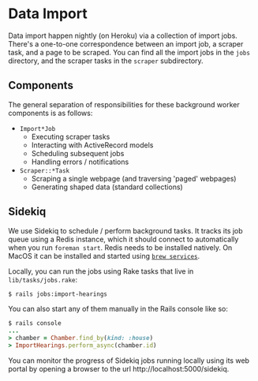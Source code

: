 # Data Import

Data import happen nightly (on Heroku) via a collection of import jobs. There's a one-to-one correspondence between an import job, a scraper task, and a page to be scraped. You can find all the import jobs in the `jobs` directory, and the scraper tasks in the `scraper` subdirectory.

## Components

The general separation of responsibilities for these background worker components is as follows:

- `Import*Job`
  - Executing scraper tasks
  - Interacting with ActiveRecord models
  - Scheduling subsequent jobs
  - Handling errors / notifications
- `Scraper::*Task`
  - Scraping a single webpage (and traversing 'paged' webpages)
  - Generating shaped data (standard collections)

## Sidekiq

We use Sidekiq to schedule / perform background tasks. It tracks its job queue using a Redis instance, which it should connect to automatically when you run `foreman start`. Redis needs to be installed natively. On MacOS it can be installed and started using [`brew services`](https://github.com/Homebrew/homebrew-services).

Locally, you can run the jobs using Rake tasks that live in `lib/tasks/jobs.rake`:

```sh
$ rails jobs:import-hearings
```

You can also start any of them manually in the Rails console like so:

```ruby
$ rails console
...
> chamber = Chamber.find_by(kind: :house)
> ImportHearings.perform_async(chamber.id)
```

You can monitor the progress of Sidekiq jobs running locally using its web portal by opening a browser to the url http://localhost:5000/sidekiq.
